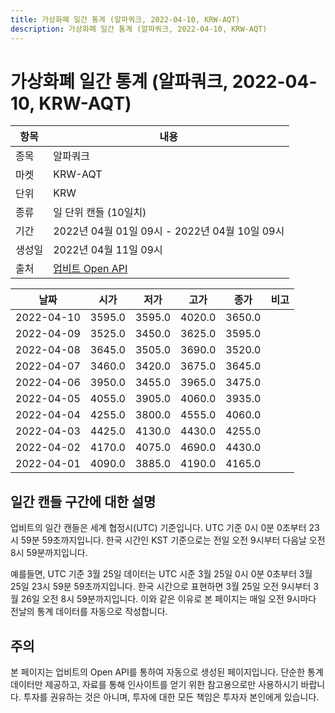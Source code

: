```yaml
---
title: 가상화폐 일간 통계 (알파쿼크, 2022-04-10, KRW-AQT)
description: 가상화폐 일간 통계 (알파쿼크, 2022-04-10, KRW-AQT)
---
```



가상화폐 일간 통계 (알파쿼크, 2022-04-10, KRW-AQT)
===

|항목|내용|
|--|--|
|종목|알파쿼크|
|마켓|KRW-AQT|
|단위|KRW|
|종류|일 단위 캔들 (10일치)|
|기간|2022년 04월 01일 09시 - 2022년 04월 10일 09시|
|생성일|2022년 04월 11일 09시|
|출처|[업비트 Open API](https://docs.upbit.com)|


|날짜|시가|저가|고가|종가|비고|
|--|--|--|--|--|--|
|2022-04-10|3595.0|3595.0|4020.0|3650.0|    |
|2022-04-09|3525.0|3450.0|3625.0|3595.0|    |
|2022-04-08|3645.0|3505.0|3690.0|3520.0|    |
|2022-04-07|3460.0|3420.0|3675.0|3645.0|    |
|2022-04-06|3950.0|3455.0|3965.0|3475.0|    |
|2022-04-05|4055.0|3905.0|4060.0|3935.0|    |
|2022-04-04|4255.0|3800.0|4555.0|4060.0|    |
|2022-04-03|4425.0|4130.0|4430.0|4255.0|    |
|2022-04-02|4170.0|4075.0|4690.0|4430.0|    |
|2022-04-01|4090.0|3885.0|4190.0|4165.0|    |


일간 캔들 구간에 대한 설명
---


업비트의 일간 캔들은 세계 협정시(UTC) 기준입니다. 
UTC 기준 0시 0분 0초부터 23시 59분 59초까지입니다. 
한국 시간인 KST 기준으로는 전일 오전 9시부터 다음날 오전 8시 59분까지입니다. 


예를들면, UTC 기준 3월 25일 데이터는 UTC 시준 3월 25일 0시 0분 0초부터 3월 25일 23시 59분 59초까지입니다. 
한국 시간으로 표현하면 3월 25일 오전 9시부터 3월 26일 오전 8시 59분까지입니다. 
이와 같은 이유로 본 페이지는 매일 오전 9시마다 전날의 통계 데이터를 자동으로 작성합니다. 


주의
---


본 페이지는 업비트의 Open API를 통하여 자동으로 생성된 페이지입니다. 
단순한 통계 데이터만 제공하고, 자료를 통해 인사이트를 얻기 위한 참고용으로만 사용하시기 바랍니다. 
투자를 권유하는 것은 아니며, 투자에 대한 모든 책임은 투자자 본인에게 있습니다. 
